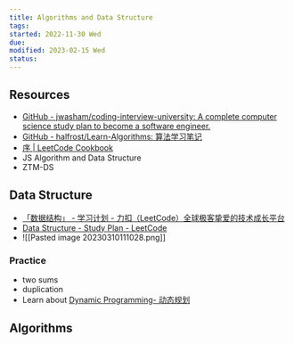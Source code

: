 ```yaml
---
title: Algorithms and Data Structure
tags:   
started: 2022-11-30 Wed
due: 
modified: 2023-02-15 Wed
status: 
---
```

## Resources
- [GitHub - jwasham/coding-interview-university: A complete computer science study plan to become a software engineer.](https://github.com/jwasham/coding-interview-university#lets-get-started)
- [GitHub - halfrost/Learn-Algorithms: 算法学习笔记](https://github.com/halfrost/Learn-Algorithms)
- [序 | LeetCode Cookbook](https://books.halfrost.com/leetcode/)
- JS Algorithm and Data Structure
- ZTM-DS
## Data Structure
- [「数据结构」 - 学习计划 - 力扣（LeetCode）全球极客挚爱的技术成长平台](https://leetcode.cn/study-plan/data-structures/?progress=jnnzzqs)
- [Data Structure - Study Plan - LeetCode](https://leetcode.com/study-plan/data-structure/?progress=x3fworis)
- ![[Pasted image 20230310111028.png]]
### Practice
- two sums
- duplication
- Learn about <u>Dynamic Programming- 动态规划</u>
## Algorithms